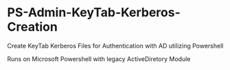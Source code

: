 # PS-Admin-KeyTab-Kerberos-Creation
Create KeyTab Kerberos Files for Authentication with AD utilizing Powershell

Runs on Microsoft Powershell with legacy ActiveDiretory Module 
